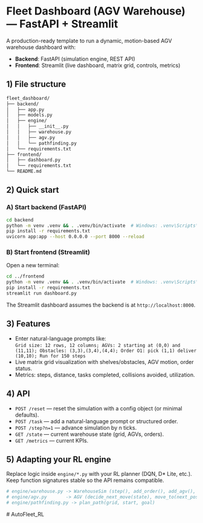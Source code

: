 # Fleet Dashboard (AGV Warehouse) — FastAPI + Streamlit

A production-ready template to run a dynamic, motion-based AGV warehouse dashboard with:

- **Backend**: FastAPI (simulation engine, REST API)
- **Frontend**: Streamlit (live dashboard, matrix grid, controls, metrics)

## 1) File structure

```bash
fleet_dashboard/
├── backend/
│   ├── app.py
│   ├── models.py
│   ├── engine/
│   │   ├── __init__.py
│   │   ├── warehouse.py
│   │   ├── agv.py
│   │   └── pathfinding.py
│   └── requirements.txt
├── frontend/
│   ├── dashboard.py
│   └── requirements.txt
└── README.md
```

## 2) Quick start

### A) Start backend (FastAPI)

```bash
cd backend
python -m venv .venv && . .venv/bin/activate  # Windows: .venv\Scripts\activate
pip install -r requirements.txt
uvicorn app:app --host 0.0.0.0 --port 8000 --reload
```

### B) Start frontend (Streamlit)

Open a new terminal:

```bash
cd ../frontend
python -m venv .venv && . .venv/bin/activate  # Windows: .venv\Scripts\activate
pip install -r requirements.txt
streamlit run dashboard.py
```

The Streamlit dashboard assumes the backend is at `http://localhost:8000`.

## 3) Features

- Enter natural-language prompts like:  
  `Grid size: 12 rows, 12 columns; AGVs: 2 starting at (0,0) and (11,11); Obstacles: (3,3),(3,4),(4,4); Order O1: pick (1,1) deliver (10,10); Run for 150 steps`
- Live matrix grid visualization with shelves/obstacles, AGV motion, order status.
- Metrics: steps, distance, tasks completed, collisions avoided, utilization.

## 4) API

- `POST /reset` — reset the simulation with a config object (or minimal defaults).
- `POST /task` — add a natural-language prompt or structured order.
- `POST /step?n=1` — advance simulation by n ticks.
- `GET /state` — current warehouse state (grid, AGVs, orders).
- `GET /metrics` — current KPIs.

## 5) Adapting your RL engine

Replace logic inside `engine/*.py` with your RL planner (DQN, D* Lite, etc.).
Keep function signatures stable so the API remains compatible.

```python
# engine/warehouse.py -> WarehouseSim (step(), add_order(), add_agv(), reset())
# engine/agv.py       -> AGV (decide_next_move(state), move_to(next_pos))
# engine/pathfinding.py -> plan_path(grid, start, goal)
```
#   A u t o F l e e t _ R L  
 
